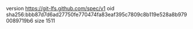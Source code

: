 version https://git-lfs.github.com/spec/v1
oid sha256:bbb87d7d6ad27750fe770474fa83eaf395c7809c8b119e528a8b9790089719b6
size 1511
